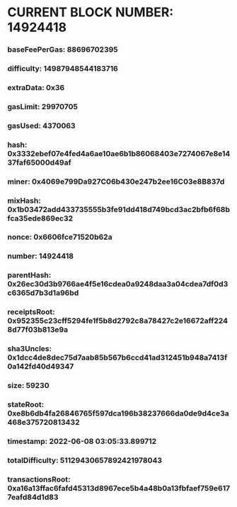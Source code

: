 # CURRENT BLOCK NUMBER: 14924418

### baseFeePerGas: 88696702395
### difficulty: 14987948544183716
### extraData: 0x36
### gasLimit: 29970705
### gasUsed: 4370063
### hash: 0x3332ebef07e4fed4a6ae10ae6b1b86068403e7274067e8e1437faf65000d49af
### miner: 0x4069e799Da927C06b430e247b2ee16C03e8B837d
### mixHash: 0x1b03472add433735555b3fe91dd418d749bcd3ac2bfb6f68bfca35ede869ec32
### nonce: 0x6606fce71520b62a
### number: 14924418
### parentHash: 0x26ec30d3b9766ae4f5e16cdea0a9248daa3a04cdea7df0d3c6365d7b3d1a96bd
### receiptsRoot: 0x952355c23cff5294fe1f5b8d2792c8a78427c2e16672aff2248d77f03b813e9a
### sha3Uncles: 0x1dcc4de8dec75d7aab85b567b6ccd41ad312451b948a7413f0a142fd40d49347
### size: 59230
### stateRoot: 0xe8b6db4fa26846765f597dca196b38237666da0de9d4ce3a468e375720813432
### timestamp: 2022-06-08 03:05:33.899712
### totalDifficulty: 51129430657892421978043
### transactionsRoot: 0xa16a13ffac6fafd45313d8967ece5b4a48b0a13fbfaef759e6177eafd84d1d83
